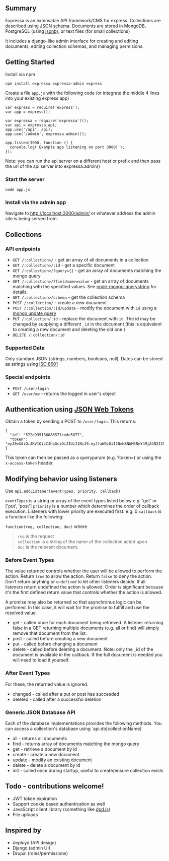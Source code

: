 ## Summary

Expressa is an extensable API framework/CMS for express. Collections are described using [JSON schema](http://json-schema.org). Documents are stored in MongoDB, PostgreSQL (using [jsonb](http://www.postgresql.org/docs/9.4/static/datatype-json.html)), or text files (for small collections)

It includes a django-like admin interface for creating and editing documents, editing collection schemas, and managing permisions.

## Getting Started

Install via npm

    npm install expressa expressa-admin express

Create a file `app.js` with the following code (or integrate the middle 4 lines into your existing express app)

    var express = require('express');
    var app = express();

    var expressa = require('expressa')();
    var api = expressa.api;
    app.use('/api', api);
    app.use('/admin', expressa.admin());

    app.listen(3000, function () {
      console.log('Example app listening on port 3000!');
    });

Note: you can run the api server on a different host or prefix and then pass the url of the api server into expressa.admin()

### Start the server

`node app.js`

### Install via the admin app

Navigate to [http://localhost:3000/admin/](http://localhost:3000/admin/) or whatever address the admin site is being served from.

## Collections

### API endpoints

* `GET /:collection>/` - get an array of all documents in a collection
* `GET /:collection>/:id` - get a specific document
* `GET /:collection>/?query={}` - get an array of documents matching the mongo query
* `GET /:collection>/?fieldname=value` - get an array of documents matching with the specified values. See [node-mongo-querystring](https://github.com/Turistforeningen/node-mongo-querystring) for details.
* `GET /:collection>/schema` - get the collection schema
* `POST /:collection/` - create a new document
* `POST /:collection/:id/update` - modify the document with `id` using a [mongo update query](https://docs.mongodb.com/manual/reference/method/db.collection.update/#update-parameter)
* `PUT /:collection/:id` - replace the document with `id`. The id may be changed by supplying a different `_id` in the document (this is equivalent to creating a new document and deleting the old one.)
* `DELETE /:collection/:id`

### Supported Data

Only standard JSON (strings, numbers, booleans, null). Dates can be stored as strings using [ISO 8601](https://en.wikipedia.org/wiki/ISO_8601)

### Special endpoints

* `POST /user/login`
* `GET /user/me` - returns the logged in user's object


## Authentication using [JSON Web Tokens](https://jwt.io/)

Obtain a token by sending a POST to `/user/login`. This returns:
```
{
  "id": "572d93513688657feede5877",
  "token": "eyJ0eXAiOiJKV1QiLCJhbGciOiJIUzI1NiJ9.eyJfaWQiOiI1NmNkNWM5NmY4MjA4N2I1MDQ0OTM3YjEiLCJ1bml2ZXJzaXR5IjoiQllVIiwiZnV._ijngdgwLU9AJnAjbySUgEFsR8hJCSw8PhH1AnyBHuM"
}
```
This token can then be passed as a queryparam (e.g. ?token=) or using the `x-access-token` header.

## Modifying behavior using listeners
Use `api.addListener(eventTypes, priority, callback)`

`eventTypes` is a string or array of the event types listed below e.g. 'get' or ['put', 'post']
`priority` is a number which determines the order of callback execution. Listeners with lower priority are executed first. e.g. 0
`callback` is a function like the following: 

`function(req, collection, doc)`  where

> `req` is the request  
> `collection` is a string of the name of the collection acted upon  
> `doc` is the relevant document.

### Before Event Types

The value returned controls whether the user will be allowed to perform the action. Return `true` to allow the action. Return `false` to deny the action. Don't return anything or `undefined` to let other listeners decide. If all listeners return undefined the action is allowed. Order is significant because it's the first defined return value that controls whether the action is allowed.

A promise may also be returned so that asynchronus logic can be perfomed. In this case, it will wait for the promise to fulfill and use the resolved value.

* get - called once for each document being retrieved. A listener returning false in a GET returning multiple documents (e.g. all or find) will simply remove that document from the list.
* post - called before creating a new document
* put - called before changing a document
* delete - called before deleting a document. Note: only the _id of the document is available in the callback. If the full document is needed you will need to load it yourself.

### After Event Types

For these, the returned value is ignored.

* changed - called after a put or post has succeeded
* deleted - called after a successful deletion

### Generic JSON Database API

Each of the database implementations provides the following methods. You can access a collection's database using `api.db[collectionName]

* all - returns all documents
* find - returns array of documents matching the mongo query
* get - retrieve a document by id
* create - create a new document
* update - modify an existing document
* delete - delete a document by id
* init - called once during startup, useful to create/ensure collection exists

## Todo - contributions welcome!
* JWT token expiration
* Support cookie based authentication as well
* JavaScript client library (something like [dpd.js](http://docs.deployd.com/docs/collections/reference/dpd-js.html))
* File uploads

## Inspired by

* deployd (API design)
* Django (admin UI)
* Drupal (roles/permissions)